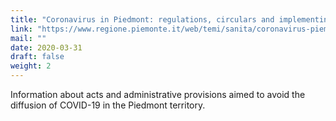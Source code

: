 ```yaml
---
title: "Coronavirus in Piedmont: regulations, circulars and implementing provisions"
link: "https://www.regione.piemonte.it/web/temi/sanita/coronavirus-piemonte-ordinanze-circolari-disposizioni-attuative"
mail: ""
date: 2020-03-31
draft: false
weight: 2
---
```


Information about acts and administrative provisions aimed to avoid the diffusion of COVID-19 in the Piedmont territory.
